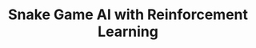 ---
layout: external
title: Snake Game AI with Reinforcement Learning
visible_date: December 2021
image: snake_learning.gif
permalink: q_learning.html
external_url: https://lila-smith.github.io/snake-game-reinforcement-learning/
type: machine learning, software, & math
---